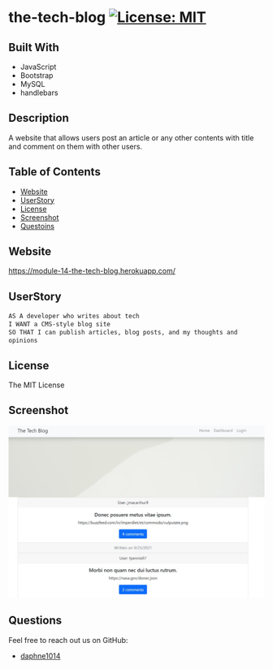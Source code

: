 # the-tech-blog [![License: MIT](https://img.shields.io/badge/License-MIT-yellow.svg)](https://opensource.org/licenses/MIT)


## Built With

* JavaScript
* Bootstrap
* MySQL
* handlebars

## Description 

A website that allows users post an article or any other contents with title and comment on them with other users.


## Table of Contents 
- [Website](#website)
- [UserStory](#UserStory)
- [License](#license)
- [Screenshot](#screenshot)
- [Questoins](#questions)
  
## Website
  
 https://module-14-the-tech-blog.herokuapp.com/

 ## UserStory

```
AS A developer who writes about tech
I WANT a CMS-style blog site
SO THAT I can publish articles, blog posts, and my thoughts and opinions
```

## License 
  
  The MIT License


## Screenshot
  
  ![screenshot image](./public/images/website-screenshot.JPG?raw=true "Screenshot") 
   
## Questions
  Feel free to reach out us on GitHub: 

  * [daphne1014](https://github.com/daphne1014)
